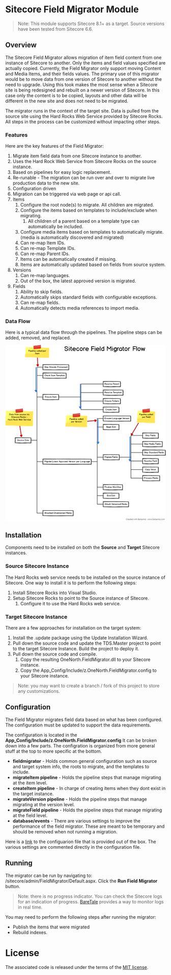 # Sitecore Field Migrator Module #

> Note: This module supports Sitecore 8.1+ as a target.  Source versions have been tested from Sitecore 6.6.

## Overview ##

The Sitecore Field Migrator allows migration of item field content from one instance of Sitecore to another.
Only the items and field values specified are actually copied.
Currently, the Field Migrator only support moving Content and Media Items, and their fields values.
The primary use of this migrator would be to move data from one version of Sitecore to another without the need to upgrade.
Using this took makes the most sense when a Sitecore site is being redesigned and rebuilt on a newer version of Sitecore.
In this case only the content is to be copied, layouts and other data will be different in the new site and does not need to be migrated.

The migrator runs in the context of the target site.
Data is pulled from the source site using the Hard Rocks Web Service provided by Sitecore Rocks.
All steps in the process can be customized without impacting other steps.

### Features ###

Here are the key features of the Field Migrator:

1. Migrate item field data from one Sitecore instance to another.
1. Uses the Hard Rock Web Service from Sitecore Rocks on the source instance.
1. Based on pipelines for easy logic replacement.
1. Re-runable - The migration can be run over and over to migrate live production data to the new site.
1. Configuration driven
1. Migration can be triggered via web page or api call.
1. Items
    1. Configure the root node(s) to migrate.  All children are migrated.
    1. Configure the items based on templates to include/exclude when migrating.
        1. All children of a parent based on a template type can automatically be included.
    1. Configure media items based on templates to automatically migrate. (media is automatically discovered and migrated)
    1. Can re-map Item IDs.
    1. Can re-map Template IDs.
    1. Can re-map Parent IDs.
    1. Items can be automatically created if missing.
    1. Items are automatically updated based on fields from source system.
1. Versions
    1. Can re-map languages.
    1. Out of the box, the latest approved version is migrated.
1. Fields
    1. Ability to skip fields.
    1. Automatically skips standard fields with configurable exceptions.
    1. Can re-map fields.
    1. Automatically detects media references to import media.
    
### Data Flow ###

Here is a typical data flow through the pipelines.  The pipeline steps can be added, removed, and replaced.

![workflow](img/Workflow.png)

## Installation ##

Components need to be installed on both the **Source** and **Target** Sitecore instances.

### Source Sitecore Instance ###

The Hard Rocks web service needs to be installed on the source instance of Sitecore.
One way to install it is to perform the following steps:

1. Install Sitecore Rocks into Visual Studio.
1. Setup Sitecore Rocks to point to the Source instance of Sitecore.
    1. Configure it to use the Hard Rocks web service.

### Target Sitecore Instance ###

There are a few approaches for installation on the target system:

1. Install the .update package using the Update Installation Wizard.
1. Pull down the source code and update the TDS.Master project to point to the target Sitecore Instance.  Build the project to deploy it.
1. Pull down the source code and compile.
    1. Copy the resulting OneNorth.FieldMigrator.dll to your Sitecore instance.
    1. Copy the App_Config/Include/z.OneNorth.FieldMigrator.config to your Sitecore instance.

> Note: you may want to create a branch / fork of this project to store any customizations.

## Configuration ##

The Field Migrator migrates field data based on what has been configured.
The configuration must be updated to support the data requirements.

The configuration is located in the **App_Config/Include/z.OneNorth.FieldMigrator.config**
It can be broken down into a few parts.
The configration is organized from more general stuff at the top to more specific at the bottom.

* **fieldmigrator** - Holds common general configuration such as source and target system info, the roots to migrate, and the templates to include.
* **migrateItem pipeline** - Holds the pipeline steps that manage migrating at the item level.
* **createItem pipeline** - In charge of creating items when they dont exist in the target instance.
* **migrateVersion pipeline** - Holds the pipeline steps that manage migrating at the version level.
* **migrateField pipeline** - Holds the pipeline steps that manage migrating at the field level.
* **database/events** - There are various settings to improve the performance of the field migrator.  These are meant to be temporary and should be removed when not running a migration.

Here is a [link](src/OneNorth.FieldMigrator/App_Config/Include/z.OneNorth.FieldMigrator.config) to the configuarion file that is provided out of the box.
The various settings are commented directly in the configuration file.

## Running ##

The migrator can be run by navigating to: /sitecore/admin/FieldMigrator/Default.aspx.
Click the **Run Field Migrator** button.

> Note: there is no progress indicator.
You can check the Sitecore logs for an indication of progress.
[BareTale](https://www.baremetalsoft.com/baretail/) provides a way to monitor logs in real time.

You may need to perform the following steps after running the migrator:
* Publish the items that were migrated
* Rebuild indexes.

# License #

The associated code is released under the terms of the [MIT license](http://onenorth.mit-license.org).